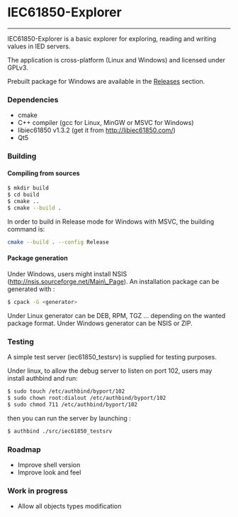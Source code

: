 # IEC61850-Explorer
------
IEC61850-Explorer is a basic explorer for exploring, reading and writing values in IED servers.

The application is cross-platform (Linux and Windows) and licensed under GPLv3.

Prebuilt package for Windows are available in the [Releases](../../releases) section.

### Dependencies

- cmake
- C++ compiler (gcc for Linux, MinGW or MSVC for Windows)
- libiec61850 v1.3.2 (get it from http://libiec61850.com/)
- Qt5

### Building

#### Compiling from sources
```sh
$ mkdir build
$ cd build
$ cmake ..
$ cmake --build .
```

In order to build in Release mode for Windows with MSVC, the building command is:
```sh
cmake --build . --config Release
```

#### Package generation

Under Windows, users might install NSIS (http://nsis.sourceforge.net/Main\_Page).
An installation package can be generated with :
```sh
$ cpack -G <generator>
```
Under Linux generator can be DEB, RPM, TGZ ... depending on the wanted package format.
Under Windows generator can be NSIS or ZIP.

### Testing

A simple test server (iec61850\_testsrv) is supplied for testing purposes.

Under linux, to allow the debug server to listen on port 102, users may install authbind and run:
```sh
$ sudo touch /etc/authbind/byport/102
$ sudo chown root:dialout /etc/authbind/byport/102
$ sudo chmod 711 /etc/authbind/byport/102
```

then you can run the server by launching :
```sh
$ authbind ./src/iec61850_testsrv
```

### Roadmap

- Improve shell version
- Improve look and feel

### Work in progress

- Allow all objects types modification

